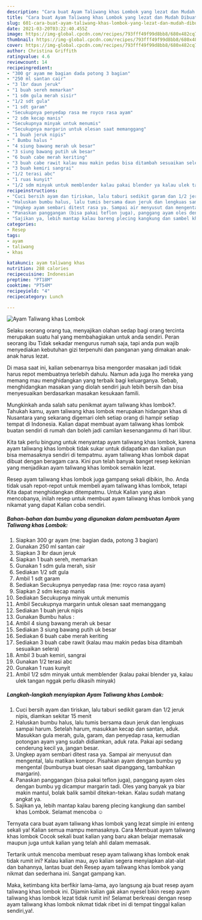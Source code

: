 ```yaml
---
description: "Cara buat Ayam Taliwang khas Lombok yang lezat dan Mudah Dibuat"
title: "Cara buat Ayam Taliwang khas Lombok yang lezat dan Mudah Dibuat"
slug: 601-cara-buat-ayam-taliwang-khas-lombok-yang-lezat-dan-mudah-dibuat
date: 2021-03-20T03:22:40.455Z
image: https://img-global.cpcdn.com/recipes/793fff49f99d8bb8/680x482cq70/ayam-taliwang-khas-lombok-foto-resep-utama.jpg
thumbnail: https://img-global.cpcdn.com/recipes/793fff49f99d8bb8/680x482cq70/ayam-taliwang-khas-lombok-foto-resep-utama.jpg
cover: https://img-global.cpcdn.com/recipes/793fff49f99d8bb8/680x482cq70/ayam-taliwang-khas-lombok-foto-resep-utama.jpg
author: Christina Griffith
ratingvalue: 4.6
reviewcount: 14
recipeingredient:
- "300 gr ayam me bagian dada potong 3 bagian"
- "250 ml santan cair"
- "3 lbr daun jeruk"
- "1 buah sereh memarkan"
- "1 sdm gula merah sisir"
- "1/2 sdt gula"
- "1 sdt garam"
- "Secukupnya penyedap rasa me royco rasa ayam"
- "2 sdm kecap manis"
- "Secukupnya minyak untuk menumis"
- "Secukupnya margarin untuk olesan saat memanggang"
- "1 buah jeruk nipis"
- " Bumbu halus "
- "4 siung bawang merah uk besar"
- "3 siung bawang putih uk besar"
- "6 buah cabe merah keriting"
- "3 buah cabe rawit kalau mau makin pedas bisa ditambah sesuaikan selera"
- "3 buah kemiri sangrai"
- "1/2 terasi abc"
- "1 ruas kunyit"
- "1/2 sdm minyak untuk memblender kalau pakai blender ya kalau ulek tangan nggak perlu dikasih minyak"
recipeinstructions:
- "Cuci bersih ayam dan tiriskan, lalu taburi sedikit garam dan 1/2 jeruk nipis, diamkan sekitar 15 menit"
- "Haluskan bumbu halus, lalu tumis bersama daun jeruk dan lengkuas sampai harum. Setelah harum, masukkan kecap dan santan, aduk. Masukkan gula merah, gula, garam, dan penyedap rasa, kemudian potongan ayam yang sudah didiamkan, aduk rata. Pakai api sedang cenderung kecil ya, jangan besar."
- "Ungkep ayam sembari ditest rasa ya. Sampai air menyusut dan mengental, lalu matikan kompor. Pisahkan ayam dengan bumbu yg mengental (bumbunya buat olesan saat dipanggang, tambahkan margarin)."
- "Panaskan panggangan (bisa pakai teflon juga), panggang ayam oles dengan bumbu yg dicampur margarin tadi. Oles yang banyak ya biar makin mantul, bolak balik sambil ditekan-tekan. Kalau sudah matang angkat ya."
- "Sajikan ya, lebih mantap kalau bareng plecing kangkung dan sambel khas Lombok. Selamat mencoba ☺"
categories:
- Resep
tags:
- ayam
- taliwang
- khas

katakunci: ayam taliwang khas 
nutrition: 288 calories
recipecuisine: Indonesian
preptime: "PT18M"
cooktime: "PT54M"
recipeyield: "4"
recipecategory: Lunch

---
```



![Ayam Taliwang khas Lombok](https://img-global.cpcdn.com/recipes/793fff49f99d8bb8/680x482cq70/ayam-taliwang-khas-lombok-foto-resep-utama.jpg)

Selaku seorang orang tua, menyajikan olahan sedap bagi orang tercinta merupakan suatu hal yang membahagiakan untuk anda sendiri. Peran seorang ibu Tidak sekadar mengurus rumah saja, tapi anda pun wajib menyediakan kebutuhan gizi terpenuhi dan panganan yang dimakan anak-anak harus lezat.

Di masa  saat ini, kalian sebenarnya bisa mengorder masakan jadi tidak harus repot membuatnya terlebih dahulu. Namun ada juga lho mereka yang memang mau menghidangkan yang terbaik bagi keluarganya. Sebab, menghidangkan masakan yang diolah sendiri jauh lebih bersih dan bisa menyesuaikan berdasarkan masakan kesukaan famili. 



Mungkinkah anda salah satu penikmat ayam taliwang khas lombok?. Tahukah kamu, ayam taliwang khas lombok merupakan hidangan khas di Nusantara yang sekarang digemari oleh setiap orang di hampir setiap tempat di Indonesia. Kalian dapat membuat ayam taliwang khas lombok buatan sendiri di rumah dan boleh jadi camilan kesenanganmu di hari libur.

Kita tak perlu bingung untuk menyantap ayam taliwang khas lombok, karena ayam taliwang khas lombok tidak sukar untuk didapatkan dan kalian pun bisa memasaknya sendiri di tempatmu. ayam taliwang khas lombok dapat dibuat dengan beragam cara. Kini pun telah banyak banget resep kekinian yang menjadikan ayam taliwang khas lombok semakin lezat.

Resep ayam taliwang khas lombok juga gampang sekali dibikin, lho. Anda tidak usah repot-repot untuk membeli ayam taliwang khas lombok, tetapi Kita dapat menghidangkan ditempatmu. Untuk Kalian yang akan mencobanya, inilah resep untuk membuat ayam taliwang khas lombok yang nikamat yang dapat Kalian coba sendiri.

<!--inarticleads1-->

##### Bahan-bahan dan bumbu yang digunakan dalam pembuatan Ayam Taliwang khas Lombok:

1. Siapkan 300 gr ayam (me: bagian dada, potong 3 bagian)
1. Gunakan 250 ml santan cair
1. Siapkan 3 lbr daun jeruk
1. Siapkan 1 buah sereh, memarkan
1. Gunakan 1 sdm gula merah, sisir
1. Sediakan 1/2 sdt gula
1. Ambil 1 sdt garam
1. Sediakan Secukupnya penyedap rasa (me: royco rasa ayam)
1. Siapkan 2 sdm kecap manis
1. Sediakan Secukupnya minyak untuk menumis
1. Ambil Secukupnya margarin untuk olesan saat memanggang
1. Sediakan 1 buah jeruk nipis
1. Gunakan  Bumbu halus :
1. Ambil 4 siung bawang merah uk besar
1. Sediakan 3 siung bawang putih uk besar
1. Sediakan 6 buah cabe merah keriting
1. Sediakan 3 buah cabe rawit (kalau mau makin pedas bisa ditambah sesuaikan selera)
1. Ambil 3 buah kemiri, sangrai
1. Gunakan 1/2 terasi abc
1. Gunakan 1 ruas kunyit
1. Ambil 1/2 sdm minyak untuk memblender (kalau pakai blender ya, kalau ulek tangan nggak perlu dikasih minyak)




<!--inarticleads2-->

##### Langkah-langkah menyiapkan Ayam Taliwang khas Lombok:

1. Cuci bersih ayam dan tiriskan, lalu taburi sedikit garam dan 1/2 jeruk nipis, diamkan sekitar 15 menit
1. Haluskan bumbu halus, lalu tumis bersama daun jeruk dan lengkuas sampai harum. Setelah harum, masukkan kecap dan santan, aduk. Masukkan gula merah, gula, garam, dan penyedap rasa, kemudian potongan ayam yang sudah didiamkan, aduk rata. Pakai api sedang cenderung kecil ya, jangan besar.
1. Ungkep ayam sembari ditest rasa ya. Sampai air menyusut dan mengental, lalu matikan kompor. Pisahkan ayam dengan bumbu yg mengental (bumbunya buat olesan saat dipanggang, tambahkan margarin).
1. Panaskan panggangan (bisa pakai teflon juga), panggang ayam oles dengan bumbu yg dicampur margarin tadi. Oles yang banyak ya biar makin mantul, bolak balik sambil ditekan-tekan. Kalau sudah matang angkat ya.
1. Sajikan ya, lebih mantap kalau bareng plecing kangkung dan sambel khas Lombok. Selamat mencoba ☺




Ternyata cara buat ayam taliwang khas lombok yang lezat simple ini enteng sekali ya! Kalian semua mampu memasaknya. Cara Membuat ayam taliwang khas lombok Cocok sekali buat kalian yang baru akan belajar memasak maupun juga untuk kalian yang telah ahli dalam memasak.

Tertarik untuk mencoba membuat resep ayam taliwang khas lombok enak tidak rumit ini? Kalau kalian mau, ayo kalian segera menyiapkan alat-alat dan bahannya, lantas buat deh Resep ayam taliwang khas lombok yang nikmat dan sederhana ini. Sangat gampang kan. 

Maka, ketimbang kita berfikir lama-lama, ayo langsung aja buat resep ayam taliwang khas lombok ini. Dijamin kalian gak akan nyesel bikin resep ayam taliwang khas lombok lezat tidak rumit ini! Selamat berkreasi dengan resep ayam taliwang khas lombok nikmat tidak ribet ini di tempat tinggal kalian sendiri,ya!.

